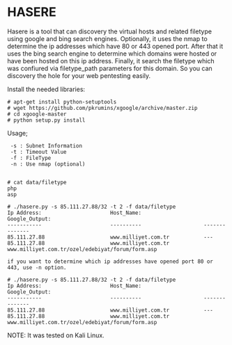 HASERE
================

Hasere is a tool that can discovery the virtual hosts and related filetype using google and bing search engines. Optionally, it uses the nmap to determine the ip addresses which have 80 or 443 opened port. After that it uses the bing search engine to determine which domains were hosted or have been hosted on this ip address. Finally, it search the filetype which was confiured via filetype_path parameters for this domain. So you can discovery the hole for your web pentesting easily.

Install the needed libraries:

    # apt-get install python-setuptools  
    # wget https://github.com/pkrumins/xgoogle/archive/master.zip
    # cd xgoogle-master
    # python setup.py install
    
Usage;

     -s : Subnet Information
     -t : Timeout Value
     -f : FileType
     -n : Use nmap (optional)
     
     
    # cat data/filetype
    php
    asp
    
    # ./hasere.py -s 85.111.27.88/32 -t 2 -f data/filetype 
    Ip Address:                      Host_Name:                    Google_Output:
    -----------                      ----------                    --------------
    85.111.27.88			         www.milliyet.com.tr		   ---
    85.111.27.88			         www.milliyet.com.tr		   www.milliyet.com.tr/ozel/edebiyat/forum/form.asp
 
    if you want to determine which ip addresses have opened port 80 or 443, use -n option.
 
    # ./hasere.py -s 85.111.27.88/32 -t 2 -f data/filetype 
    Ip Address:                      Host_Name:                    Google_Output:
    -----------                      ----------                    --------------
    85.111.27.88			         www.milliyet.com.tr		   ---
    85.111.27.88			         www.milliyet.com.tr		   www.milliyet.com.tr/ozel/edebiyat/forum/form.asp
 
 
NOTE: It was tested on Kali Linux.
